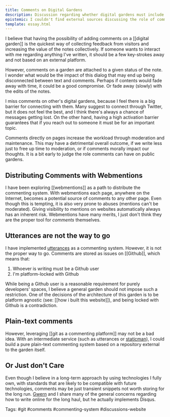 ```yaml
---
title: Comments on Digital Gardens
description: Discussion regarding whether digital gardens must include or not comments, and if so, how can they be implemented
epistemic: I couldn't find external sources discussing the role of comments on digital gardens, and whether they have any kind of impact
template: essay.html
---
```

I believe that having the possibility of adding comments on a [[digital garden]] is the quickest way of collecting feedback from visitors and increasing the value of the notes collectively. If someone wants to interact with me regarding anything I've written, it should be a few key-strokes away and not based on an external platform. 

However, comments on a garden are attached to a given status of the note. I wonder what would be the impact of this dialog that may end up being disconnected between text and comments. Perhaps if contents would fade away with time, it could be a good compromise. Or fade away (slowly) with the edits of the notes. 

I miss comments on other's digital gardens, because I feel there is a big barrier for connecting with them. Many suggest to connect through Twitter, but it does not feel the best, and I think there's always a chance of messages getting lost. On the other hand, having a high activation barrier guarantees that if you reach out to someone it must be for an important topic. 

Comments directly on pages increase the workload through moderation and maintenance. This may have a detrimental overall outcome, if we write less just to free up time to moderation, or if comments morally impact our thoughts. It is a bit early to judge the role comments can have on public gardens. 

## Distributing Comments with Webmentions
I have been exploring [[webmentions]] as a path to distribute the commenting system. With webmentions each page, anywhere on the Internet, becomes a potential source of comments to any other page. Even though this is tempting, it is also very prone to abuses (mentions can't be moderated). Giving visibility to mentions on websites automatically always has an inherent risk. Webmentions have many merits, I just don't think they are the proper tool for *comments* themselves. 

## Utterances are not the way to go
I have implemented [utterances](https://www.utteranc.es) as a commenting system. However, it is not the proper way to go. Comments are stored as issues on [[Github]], which means that:

1. Whoever is writing must be a Github user
2. I'm platform-locked with Github

While being a Github user is a reasonable requirement for purely developers' spaces, I believe a general garden should not impose such a restriction. One of the decisions of the architecture of this garden is to be platform agnostic (see: [[how i built this website]]), and being locked with Github is a contradiction.

## Plain-text comments
However, leveraging [[git as a commenting platform]] may not be a bad idea. With an intermediate service (such as utterances or [staticman](https://staticman.net/)), I could build a pure plain-text commenting system based on a repository external to the garden itself. 

## Or Just don't Care
Even though I believe in a long-term approach by using technologies I fully own, with standards that are likely to be compatible with future technologies, comments may be just transient snippets not worth storing for the long run. [Gwern](https://www.gwern.net/About#anonymous-feedback) and I share many of the general concerns regarding how to write online for the long haul, but he actually implements Disqus. 

Tags: #git #comments #commenting-system #discussions-website